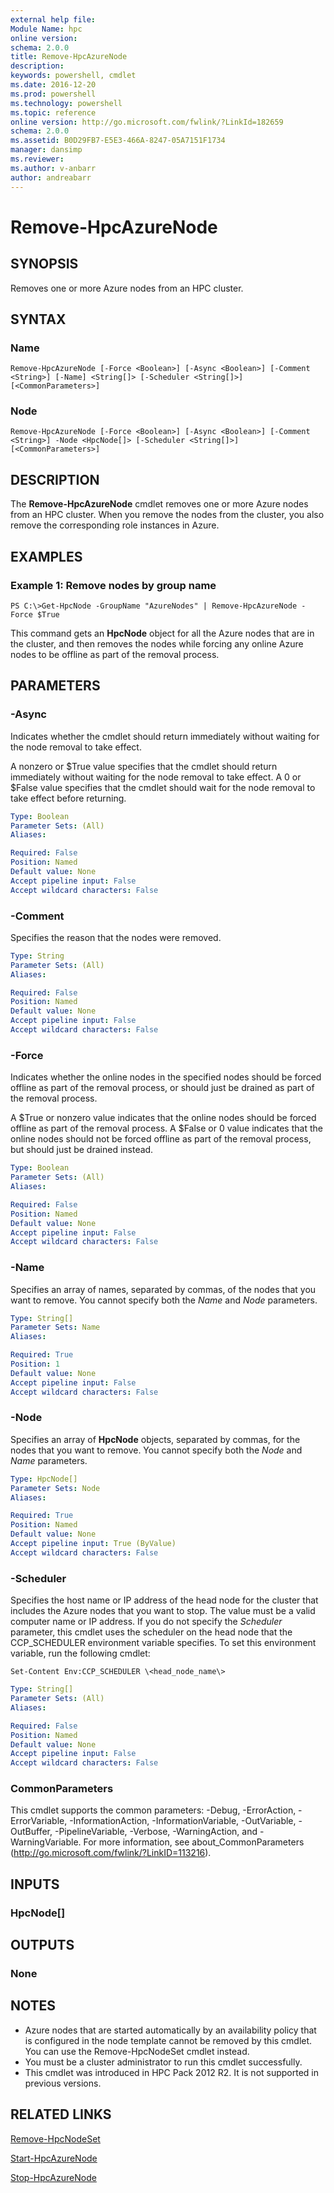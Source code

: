 ```yaml
---
external help file:
Module Name: hpc
online version:
schema: 2.0.0
title: Remove-HpcAzureNode
description:
keywords: powershell, cmdlet
ms.date: 2016-12-20
ms.prod: powershell
ms.technology: powershell
ms.topic: reference
online version: http://go.microsoft.com/fwlink/?LinkId=182659
schema: 2.0.0
ms.assetid: B0D29FB7-E5E3-466A-8247-05A7151F1734
manager: dansimp
ms.reviewer:
ms.author: v-anbarr
author: andreabarr
---
```


# Remove-HpcAzureNode

## SYNOPSIS
Removes one or more Azure nodes from an HPC cluster.

## SYNTAX

### Name
```
Remove-HpcAzureNode [-Force <Boolean>] [-Async <Boolean>] [-Comment <String>] [-Name] <String[]> [-Scheduler <String[]>] [<CommonParameters>]
```

### Node
```
Remove-HpcAzureNode [-Force <Boolean>] [-Async <Boolean>] [-Comment <String>] -Node <HpcNode[]> [-Scheduler <String[]>] [<CommonParameters>]
```

## DESCRIPTION
The **Remove-HpcAzureNode** cmdlet removes one or more Azure nodes from an HPC cluster.
When you remove the nodes from the cluster, you also remove the corresponding role instances in Azure.

## EXAMPLES

### Example 1: Remove nodes by group name
```
PS C:\>Get-HpcNode -GroupName "AzureNodes" | Remove-HpcAzureNode -Force $True
```

This command gets an **HpcNode** object for all the Azure nodes that are in the cluster, and then removes the nodes while forcing any online Azure nodes to be offline as part of the removal process.

## PARAMETERS

### -Async
Indicates whether the cmdlet should return immediately without waiting for the node removal to take effect.

A nonzero or $True value specifies that the cmdlet should return immediately without waiting for the node removal to take effect.
A 0 or $False value specifies that the cmdlet should wait for the node removal to take effect before returning.

```yaml
Type: Boolean
Parameter Sets: (All)
Aliases:

Required: False
Position: Named
Default value: None
Accept pipeline input: False
Accept wildcard characters: False
```

### -Comment
Specifies the reason that the nodes were removed.

```yaml
Type: String
Parameter Sets: (All)
Aliases:

Required: False
Position: Named
Default value: None
Accept pipeline input: False
Accept wildcard characters: False
```

### -Force
Indicates whether the online nodes in the specified nodes should be forced offline as part of the removal process, or should just be drained as part of the removal process.

A $True or nonzero value indicates that the online nodes should be forced offline as part of the removal process.
A $False or 0 value indicates that the online nodes should not be forced offline as part of the removal process, but should just be drained instead.

```yaml
Type: Boolean
Parameter Sets: (All)
Aliases:

Required: False
Position: Named
Default value: None
Accept pipeline input: False
Accept wildcard characters: False
```

### -Name
Specifies an array of names, separated by commas, of the nodes that you want to remove.
You cannot specify both the *Name* and *Node* parameters.

```yaml
Type: String[]
Parameter Sets: Name
Aliases:

Required: True
Position: 1
Default value: None
Accept pipeline input: False
Accept wildcard characters: False
```

### -Node
Specifies an array of **HpcNode** objects, separated by commas, for the nodes that you want to remove.
You cannot specify both the *Node* and *Name* parameters.

```yaml
Type: HpcNode[]
Parameter Sets: Node
Aliases:

Required: True
Position: Named
Default value: None
Accept pipeline input: True (ByValue)
Accept wildcard characters: False
```

### -Scheduler
Specifies the host name or IP address of the head node for the cluster that includes the Azure nodes that you want to stop.
The value must be a valid computer name or IP address.
If you do not specify the *Scheduler* parameter, this cmdlet uses the scheduler on the head node that the CCP_SCHEDULER environment variable specifies.
To set this environment variable, run the following cmdlet:

`Set-Content Env:CCP_SCHEDULER \<head_node_name\>`

```yaml
Type: String[]
Parameter Sets: (All)
Aliases:

Required: False
Position: Named
Default value: None
Accept pipeline input: False
Accept wildcard characters: False
```

### CommonParameters
This cmdlet supports the common parameters: -Debug, -ErrorAction, -ErrorVariable, -InformationAction, -InformationVariable, -OutVariable, -OutBuffer, -PipelineVariable, -Verbose, -WarningAction, and -WarningVariable. For more information, see about_CommonParameters (http://go.microsoft.com/fwlink/?LinkID=113216).

## INPUTS

### HpcNode[]

## OUTPUTS

### None

## NOTES
* Azure nodes that are started automatically by an availability policy that is configured in the node template cannot be removed by this cmdlet. You can use the Remove-HpcNodeSet cmdlet instead.
* You must be a cluster administrator to run this cmdlet successfully.
* This cmdlet was introduced in HPC Pack 2012 R2. It is not supported in previous versions.

## RELATED LINKS

[Remove-HpcNodeSet](./Remove-HpcNodeSet.md)

[Start-HpcAzureNode](./Start-HpcAzureNode.md)

[Stop-HpcAzureNode](./Stop-HpcAzureNode.md)
